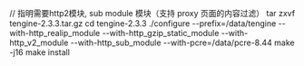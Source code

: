 

// 指明需要http2模块, sub module 模块（支持 proxy 页面的内容过滤）
tar zxvf tengine-2.3.3.tar.gz
cd tengine-2.3.3
./configure --prefix=/data/tengine --with-http_realip_module  --with-http_gzip_static_module  --with-http_v2_module --with-http_sub_module --with-pcre=/data/pcre-8.44
make -j16
make install
